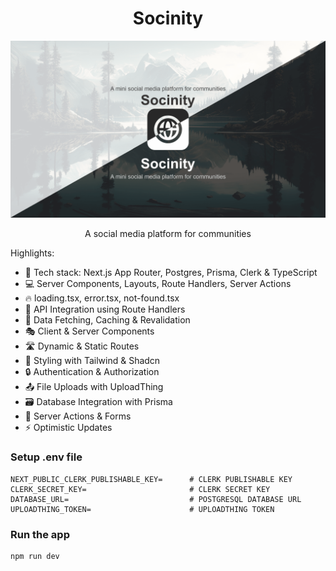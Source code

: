 <h1 align="center">Socinity</h1>

![Demo App](/public/banner.png)
<p align="center">A social media platform for communities</p>

Highlights:

- 🚀 Tech stack: Next.js App Router, Postgres, Prisma, Clerk & TypeScript
- 💻 Server Components, Layouts, Route Handlers, Server Actions
- 🔥 loading.tsx, error.tsx, not-found.tsx
- 📡 API Integration using Route Handlers
- 🔄 Data Fetching, Caching & Revalidation
- 🎭 Client & Server Components
- 🛣️ Dynamic & Static Routes
- 🎨 Styling with Tailwind & Shadcn
- 🔒 Authentication & Authorization
- 📤 File Uploads with UploadThing
- 🗃️ Database Integration with Prisma
- 🚀 Server Actions & Forms
- ⚡ Optimistic Updates

### Setup .env file

```env
NEXT_PUBLIC_CLERK_PUBLISHABLE_KEY=      # CLERK PUBLISHABLE KEY
CLERK_SECRET_KEY=                       # CLERK SECRET KEY
DATABASE_URL=                           # POSTGRESQL DATABASE URL
UPLOADTHING_TOKEN=                      # UPLOADTHING TOKEN
```

### Run the app

```shell
npm run dev
```
